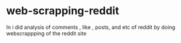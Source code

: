 # web-scrapping-reddit
In i did analysis of comments , like , posts, and etc of reddit by doing webscrappping of the reddit site
